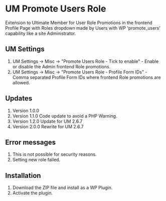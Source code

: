 # UM Promote Users Role
Extension to Ultimate Member for User Role Promotions in the frontend Profile Page with Roles dropdown made by Users with WP 'promote_users' capability like a site Administrator.

## UM Settings
1. UM Settings -> Misc -> "Promote Users Role - Tick to enable" - Enable or disable the Admin frontend Role promotions.
2. UM Settings -> Misc -> "Promote Users Role - Profile Form IDs" - Comma separated Profile Form IDs where frontend Role promotions are allowed.

## Updates
1. Version 1.0.0
2. Version 1.1.0 Code update to avoid a PHP Warning.
3. Version 1.2.0 Update for UM 2.6.7
4. Version 2.0.0 Rewrite for UM 2.6.7

## Error messages
1. This is not possible for security reasons.
2. Setting new role failed.

## Installation
1. Download the ZIP file and install as a WP Plugin.
2. Activate the plugin.
